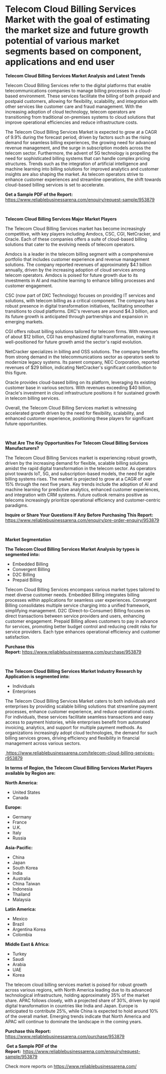 <p><h1>Telecom Cloud Billing Services Market with the goal of estimating the market size and future growth potential of various market segments based on component, applications and end user</h1></p><p><strong>Telecom Cloud Billing Services Market Analysis and Latest Trends</strong></p>
<p><p>Telecom Cloud Billing Services refer to the digital platforms that enable telecommunications companies to manage billing processes in a cloud-based environment. These services facilitate the billing of both prepaid and postpaid customers, allowing for flexibility, scalability, and integration with other services like customer care and fraud management. With the increasing adoption of cloud technology, telecom operators are transitioning from traditional on-premises systems to cloud solutions that improve operational efficiencies and reduce infrastructure costs.</p><p>The Telecom Cloud Billing Services Market is expected to grow at a CAGR of 9.9% during the forecast period, driven by factors such as the rising demand for seamless billing experiences, the growing need for advanced revenue management, and the surge in subscription models across the telecom sector. Furthermore, the advent of 5G technology is propelling the need for sophisticated billing systems that can handle complex pricing structures. Trends such as the integration of artificial intelligence and machine learning into billing solutions for improved analytics and customer insights are also shaping the market. As telecom operators strive to enhance customer experiences and streamline operations, the shift towards cloud-based billing services is set to accelerate.</p></p>
<p><strong>Get a Sample PDF of the Report:&nbsp;</strong> <a href="https://www.reliablebusinessarena.com/enquiry/request-sample/953879?utm_campaign=2988&utm_medium=2&utm_source=Github&utm_content=ia&utm_term=07032025&utm_id=telecom-cloud-billing-services">https://www.reliablebusinessarena.com/enquiry/request-sample/953879</a></p>
<p>&nbsp;</p>
<p><strong>Telecom Cloud Billing Services Major Market Players</strong></p>
<p><p>The Telecom Cloud Billing Services market has become increasingly competitive, with key players including Amdocs, CSC, CGI, NetCracker, and Oracle. Each of these companies offers a suite of cloud-based billing solutions that cater to the evolving needs of telecom operators.</p><p>Amdocs is a leader in the telecom billing segment with a comprehensive portfolio that includes customer experience and revenue management solutions. The company reported revenues of approximately $4.1 billion annually, driven by the increasing adoption of cloud services among telecom operators. Amdocs is poised for future growth due to its investments in AI and machine learning to enhance billing processes and customer engagement.</p><p>CSC (now part of DXC Technology) focuses on providing IT services and solutions, with telecom billing as a critical component. The company has a robust presence in digital transformation initiatives, facilitating smoother transitions to cloud platforms. DXC's revenues are around $4.3 billion, and its future growth is anticipated through partnerships and expansion in emerging markets.</p><p>CGI offers robust billing solutions tailored for telecom firms. With revenues of about $12 billion, CGI has emphasized digital transformation, making it well-positioned for future growth amid the sector's rapid evolution.</p><p>NetCracker specializes in billing and OSS solutions. The company benefits from strong demand in the telecommunications sector as operators seek to modernize legacy systems. Its parent company, NEC Corporation, reported revenues of $29 billion, indicating NetCracker's significant contribution to this figure.</p><p>Oracle provides cloud-based billing on its platform, leveraging its existing customer base in various sectors. With revenues exceeding $40 billion, Oracle's investment in cloud infrastructure positions it for sustained growth in telecom billing services.</p><p>Overall, the Telecom Cloud Billing Services market is witnessing accelerated growth driven by the need for flexibility, scalability, and enhanced customer experience, positioning these players for significant future opportunities.</p></p>
<p>&nbsp;</p>
<p><strong>What Are The Key Opportunities For Telecom Cloud Billing Services Manufacturers?</strong></p>
<p><p>The Telecom Cloud Billing Services market is experiencing robust growth, driven by the increasing demand for flexible, scalable billing solutions amidst the rapid digital transformation in the telecom sector. As operators pivot towards IoT, 5G, and subscription-based models, the need for agile billing systems rises. The market is projected to grow at a CAGR of over 15% through the next five years. Key trends include the adoption of AI and machine learning for predictive analytics, enhanced customer experiences, and integration with CRM systems. Future outlook remains positive as telecoms increasingly prioritize operational efficiency and customer-centric paradigms.</p></p>
<p><strong>Inquire or Share Your Questions If Any Before Purchasing This Report:</strong> <a href="https://www.reliablebusinessarena.com/enquiry/pre-order-enquiry/953879?utm_campaign=2988&utm_medium=2&utm_source=Github&utm_content=ia&utm_term=07032025&utm_id=telecom-cloud-billing-services">https://www.reliablebusinessarena.com/enquiry/pre-order-enquiry/953879</a></p>
<p>&nbsp;</p>
<p><strong>Market Segmentation</strong></p>
<p><strong>The Telecom Cloud Billing Services Market Analysis by types is segmented into:</strong></p>
<p><ul><li>Embedded Billing</li><li>Convergent Billing</li><li>D2C Billing</li><li>Prepaid Billing</li></ul></p>
<p><p>Telecom Cloud Billing Services encompass various market types tailored to meet diverse customer needs. Embedded Billing integrates billing processes within applications for seamless user experiences. Convergent Billing consolidates multiple service charging into a unified framework, simplifying management. D2C (Direct-to-Consumer) Billing focuses on direct transactions between service providers and users, enhancing customer engagement. Prepaid Billing allows customers to pay in advance for services, promoting better budget control and reducing credit risks for service providers. Each type enhances operational efficiency and customer satisfaction.</p></p>
<p><strong>Purchase this Report:&nbsp;</strong><a href="https://www.reliablebusinessarena.com/purchase/953879?utm_campaign=2988&utm_medium=2&utm_source=Github&utm_content=ia&utm_term=07032025&utm_id=telecom-cloud-billing-services">https://www.reliablebusinessarena.com/purchase/953879</a></p>
<p>&nbsp;</p>
<p><strong>The Telecom Cloud Billing Services Market Industry Research by Application is segmented into:</strong></p>
<p><ul><li>Individuals</li><li>Enterprises</li></ul></p>
<p><p>The Telecom Cloud Billing Services Market caters to both individuals and enterprises by providing scalable billing solutions that streamline payment processes, enhance customer experience, and reduce operational costs. For individuals, these services facilitate seamless transactions and easy access to payment histories, while enterprises benefit from automated invoicing, analytics, and support for multiple payment methods. As organizations increasingly adopt cloud technologies, the demand for such billing services grows, driving efficiency and flexibility in financial management across various sectors.</p></p>
<p><a href="https://www.reliablebusinessarena.com/telecom-cloud-billing-services-r953879?utm_campaign=2988&utm_medium=2&utm_source=Github&utm_content=ia&utm_term=07032025&utm_id=telecom-cloud-billing-services">&nbsp;https://www.reliablebusinessarena.com/telecom-cloud-billing-services-r953879</a></p>
<p><strong>In terms of Region, the Telecom Cloud Billing Services Market Players available by Region are:</strong></p>
<p>
    <p> <strong> North America: </strong>
        <ul>
            <li>United States</li>
            <li>Canada</li>
        </ul>
        </p> 
    <p> <strong> Europe: </strong>
        <ul>
            <li>Germany</li>
            <li>France</li>
            <li>U.K.</li>
            <li>Italy</li>
            <li>Russia</li>
        </ul>
        </p> 
    <p> <strong> Asia-Pacific: </strong>
        <ul>
            <li>China</li>
            <li>Japan</li>
            <li>South Korea</li>
            <li>India</li>
            <li>Australia</li>
            <li>China Taiwan</li>
            <li>Indonesia</li>
            <li>Thailand</li>
            <li>Malaysia</li>
        </ul>
        </p> 
    <p> <strong> Latin America: </strong>
        <ul>
            <li>Mexico</li>
            <li>Brazil</li>
            <li>Argentina Korea</li>
            <li>Colombia</li>
        </ul>
        </p> 
    <p> <strong> Middle East & Africa: </strong>
        <ul>
            <li>Turkey</li>
            <li>Saudi</li>
            <li>Arabia</li>
            <li>UAE</li>
            <li>Korea</li>
        </ul>
    </p>
    </p>
<p><p>The telecom cloud billing services market is poised for robust growth across various regions, with North America leading due to its advanced technological infrastructure, holding approximately 35% of the market share. APAC follows closely, with a projected share of 30%, driven by rapid digital transformation in countries like India and Japan. Europe is anticipated to contribute 25%, while China is expected to hold around 10% of the overall market. Emerging trends indicate that North America and APAC will continue to dominate the landscape in the coming years.</p></p>
<p><strong>Purchase this Report: </strong><a href="https://www.reliablebusinessarena.com/purchase/953879?utm_campaign=2988&utm_medium=2&utm_source=Github&utm_content=ia&utm_term=07032025&utm_id=telecom-cloud-billing-services">https://www.reliablebusinessarena.com/purchase/953879</a></p>
<p>&nbsp;<strong>Get a Sample PDF of the Report:&nbsp;&nbsp;</strong><a href="https://www.reliablebusinessarena.com/enquiry/request-sample/953879?utm_campaign=2988&utm_medium=2&utm_source=Github&utm_content=ia&utm_term=07032025&utm_id=telecom-cloud-billing-services">https://www.reliablebusinessarena.com/enquiry/request-sample/953879</a></p>
<p><strong></strong></p>
<p>Check more reports on <a href="https://www.reliablebusinessarena.com/?utm_campaign=2988&utm_medium=2&utm_source=Github&utm_content=ia&utm_term=07032025&utm_id=telecom-cloud-billing-services">https://www.reliablebusinessarena.com/</a></p>